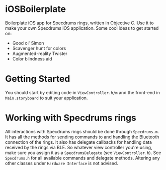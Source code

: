 # iOSBoilerplate
Boilerplate iOS app for Specdrums rings, written in Objective C. Use it to make your own Specdrums iOS application. Some cool ideas to get started on:
* Good ol' Simon
* Scavenger hunt for colors
* Augmented-reality Twister
* Color blindness aid

# Getting Started
You should start by editing code in `ViewController.h/m` and the front-end in `Main.storyboard` to suit your application.

# Working with Specdrums rings
All interactions with Specdrums rings should be done through `Specdrums.m`. It has all the methods for sending commands to and handling the Bluetooth connection of the rings. It also has delegate callbacks for handling data received by the rings via BLE. So whatever view controller you're using, make sure you assign it as a `SpecdrumsDelegate` (see `ViewController.h`). See `Specdrums.h` for all available commands and delegate methods. Altering any other classes under `Hardware Interface` is not advised.

